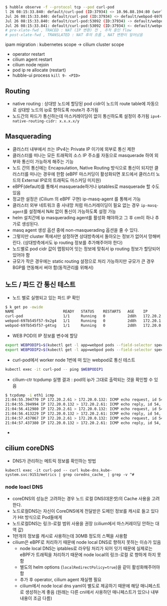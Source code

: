 ```bash
$ hubble observe -f --protocol tcp --pod curl-pod
l 26 08:15:33.840: default/curl-pod (ID:37934) <> 10.96.88.194:80 (world) pre-xlate-fwd TRACED (TCP)
Jul 26 08:15:33.840: default/curl-pod (ID:37934) <> default/webpod-697b545f57-2h59t:80 (ID:23913) post-xlate-fwd TRANSLATED (TCP)
Jul 26 08:15:33.840: default/curl-pod:53092 (ID:37934) -> default/webpod-697b545f57-2h59t:80 (ID:23913) to-network FORWARDED (TCP Flags: SYN)
Jul 26 08:15:33.841: default/curl-pod:53092 (ID:37934) <- default/webpod-697b545f57-2h59t:80 (ID:23913) to-endpoint FORWARDED (TCP Flags: SYN, ACK)
# pre-xlate-fwd , TRACED : NAT (IP 변환) 전 , 추적 중인 flow
# post-xlate-fwd , TRANSLATED : NAT 후의 흐름 , NAT 변환이 일어났음
```

ipam migration : kubernetes scope → cilium cluster scope

- operator restart
- cilium agent restart
- cilium node rejoin
- pod ip re allocate (restart)
- hubble-ui process `kill 9- <PID>`

## Routing

- native routing : 상대방 노드에 할당된 pod cidr이 노드의 route table에 자동으로 상대방 노드의 ip로 향하도록 route가 추가됨
- 노드간의 파드가 통신하는데 마스커레이딩이 없이 통신하도록 설정이 추가됨 `ipv4-native-routing-cidr: x.x.x.x/y`

## Masquerading

- 클러스터 내부에서 쓰는 IPv4는 Private IP 이기에 외부로 통신 제한
- 클러스터를 떠나는 모든 트래픽의 소스 IP 주소를 자동으로 masquerade 하여 외부와 통신이 가능하게 해주는 기능
- 노드 간의 통신에는 Encapsulation, Native Routing 방식으로 통신이 되지만 클러스터를 떠나는 경우에 한함 (eBPF 마스커딩이 활성화되면 포드에서 클러스터 노드의 External IP로의 트래픽도 마스커딩 미지원)
- eBPF(default)를 통해서 masquerade하거나 iptables로 masquerade 할 수도 있음
- 정교한 설정은 (Cilium 의 eBPF 구현) ip-masq-agent 를 통해서 가능
- 클러스터 외부 네트워크 중 사내망 처럼 마스커레이딩이 필요 없는 경우 `ip-masq-agent`를 설정해서 NAt 없이 통신이 가능하도록 설정 가능
- helm 설치간에 ip masquerading agent를 활성화 해야하고 그 후 cm이 하나 추가로 생성된다.
- masq agent 생성 옵션 중에 non-masquerading 옵션을 줄 수 있다.
- 그렇지만 cluster 쪽에서만 설정하면 상대방측에서 돌아오는 정보가 없어서 망해버린다. (상대방측에서도 ip routing 정보를 추가해주어야 한다)
- 노드별로 pod cidr 값이 맵핑되어 잇는 정보에 맞춰서 ip routing 정보가 할당되어 있어야 함
- 규모가 작은 경우에는 static routing 설정으로 처리 가능하지만 규모가 큰 경우 BGP를 연동해서 써야 함(동적관리를 위해서)

## 노드 / 파드 간 통신 테스트

- 노드 별로 실행되고 있는 파드 IP 확인

```bash
$ k get po -owide
NAME                      READY   STATUS    RESTARTS   AGE    IP             NODE         NOMINATED NODE   READINESS GATES
curl-pod                  1/1     Running   0          2d8h   172.20.2.61    cilium-ctr   <none>           <none>
webpod-697b545f57-9x2g4   1/1     Running   0          2d8h   172.20.1.242   cilium-w2    <none>           <none>
webpod-697b545f57-g4txg   1/1     Running   0          2d8h   172.20.0.132   cilium-w1    <none>           <none>
```

- WEB POD의 IP 정보를 변수에 할당

```bash
export WEBPODIP1=$(kubectl get -l app=webpod pods --field-selector spec.nodeName=cilium-w1 -o jsonpath='{.items[0].status.podIP}')
export WEBPODIP2=$(kubectl get -l app=webpod pods --field-selector spec.nodeName=cilium-w2 -o jsonpath='{.items[0].status.podIP}')
```

- curl-pod에서 worker node 1번에 떠 있는 webpod로 통신 테스트

```bash
kubectl exec -it curl-pod -- ping $WEBPODIP1
```

- cilium-ctr tcpdump 실행 결과 : pod의 ip가 그대로 출력되는 것을 확인할 수 있음

```bash
$ tcpdump -i eth1 icmp
21:04:55.394770 IP 172.20.2.61 > 172.20.0.132: ICMP echo request, id 54, seq 1, length 64
21:04:55.394994 IP 172.20.0.132 > 172.20.2.61: ICMP echo reply, id 54, seq 1, length 64
21:04:56.412980 IP 172.20.2.61 > 172.20.0.132: ICMP echo request, id 54, seq 2, length 64
21:04:56.413229 IP 172.20.0.132 > 172.20.2.61: ICMP echo reply, id 54, seq 2, length 64
21:04:57.437067 IP 172.20.2.61 > 172.20.0.132: ICMP echo request, id 54, seq 3, length 64
21:04:57.437380 IP 172.20.0.132 > 172.20.2.61: ICMP echo reply, id 54, seq 3, length 64
```

-

## cilium coreDNS

- DNS가 관리하는 메트릭 정보를 확인하는 방법

```
kubectl exec -it curl-pod -- curl kube-dns.kube-system.svc:9153/metrics | grep coredns_cache_ | grep -v ^#
```

### node loacl DNS

- coreDNS의 성능은 고려하는 경우 노드 로컬 DNS(데몬셋)의 Cache 사용을 고려한다.
- 노드로컬DNS는 자신이 CoreDNS에게 전달받은 도메인 정보를 캐시로 들고 있다가 Hit 방식으로 Pod들에게
- 노드로컬DNS는 링크-로컬 범위 사용을 권장 (cilium에서 마스커레이딩 안하는 대역 값)
- 1만개의 정보를 캐시로 사용하는데 30MB 정도의 스펙을 사용함
- cilium은 eBPF로 처리하기 때문에 node local DNS로 향하지 못하는 이슈가 있음
  - node local DNS는 iptables로 라우팅 처리가 되어 잇기 때문에 실제로는 eBPF가 트래픽을 처리하기 때문에 node local의 링크-로컬 로 향하게 하지 못함
  - 별도의 helm options (`localRedirectPolicy=true`)을 같이 활성화해주어야함
  - 추가 후 operator, cilium agent 재실행 필요
  - cilium에서 node local dns yaml이 별도로 제공하기 때문에 해당 매니페스트로 생성하는게 좋음 (원래는 다른 cni에서 사용하던 매니페스트가 있으나 내부 내용이 조금 다름)

